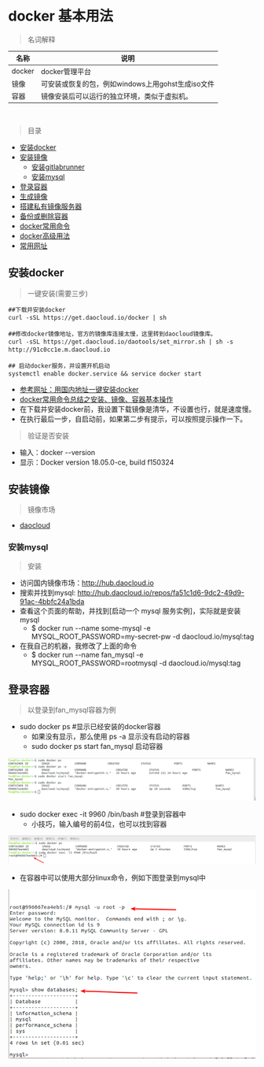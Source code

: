 # docker 基本用法

> 名词解释


名称 | 说明 |
--------- | --------|
docker  | docker管理平台 |
镜像    | 可安装或恢复的包，例如windows上用gohst生成iso文件 |
容器    | 镜像安装后可以运行的独立环境，类似于虚拟机。 |


<br>

> 目录


* [安装docker](#安装docker)
* [安装镜像](#安装镜像)
    * [安装gitlabrunner](#安装gitlabrunner)
    * [安装mysql](#安装mysql)
* [登录容器](#登录容器)    
* [生成镜像](#生成镜像)
* [搭建私有镜像服务器](#搭建私有镜像服务器) 
* [备份或删除容器](#备份或删除镜像)
* [docker常用命令](#docker常用命令)   
* [docker高级用法](#docker高级用法)
* [常用网址](#常用网址)



## 安装docker

> 一键安装(需要三步)

```youtrack
##下载并安装docker
curl -sSL https://get.daocloud.io/docker | sh 

##修改docker镜像地址，官方的镜像库连接太慢，这里转到daocloud镜像库。 
curl -sSL https://get.daocloud.io/daotools/set_mirror.sh | sh -s http://91c0cc1e.m.daocloud.io 

## 启动docker服务，并设置开机启动 
systemctl enable docker.service && service docker start
```

* [参考网址：用国内地址一键安装docker](https://blog.csdn.net/dante_003/article/details/70208908)
* [docker常用命令总结之安装、镜像、容器基本操作](http://www.jb51.net/article/113227.htm)
* 在下载并安装docker前，我设置下载镜像是清华，不设置也行，就是速度慢。
* 在执行最后一步，自启动前，如果第二步有提示，可以按照提示操作一下。


> 验证是否安装

* 输入：docker --version
* 显示：Docker version 18.05.0-ce, build f150324


## 安装镜像

> 镜像市场

* [daocloud](https://www.daocloud.io/)




### 安装mysql

> 安装

* 访问国内镜像市场：http://hub.daocloud.io
* 搜索并找到mysql: http://hub.daocloud.io/repos/fa51c1d6-9dc2-49d9-91ac-4bbfc24a1bda
* 查看这个页面的帮助，并找到[启动一个 mysql 服务实例]，实际就是安装mysql
    * $ docker run --name some-mysql -e MYSQL_ROOT_PASSWORD=my-secret-pw -d daocloud.io/mysql:tag
* 在我自己的机器，我修改了上面的命令
    * $ docker run --name fan_mysql -e MYSQL_ROOT_PASSWORD=rootmysql -d daocloud.io/mysql:tag    


    
## 登录容器

> 以登录到fan_mysql容器为例

* sudo docker ps   #显示已经安装的docker容器 
    * 如果没有显示，那么使用 ps -a 显示没有启动的容器
    * sudo docker ps start fan_mysql  启动容器

![alt](imgs/docker_mysql_1.png)


* sudo docker exec -it 9960 /bin/bash #登录到容器中
    * 小技巧，输入编号的前4位，也可以找到容器
    
![alt](imgs/docker_mysql_2.png) 


* 在容器中可以使用大部分linux命令，例如下图登录到mysql中

![alt](imgs/docker_mysql_3.png) 








